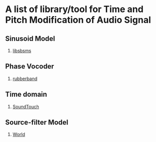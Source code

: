 # A list of library/tool for Time and Pitch Modification of Audio Signal 

## Sinusoid Model

1. [libsbsms](http://sbsms.sourceforge.net/)  


## Phase Vocoder

1. [rubberband](https://github.com/breakfastquay/rubberband)

## Time domain

1. [SoundTouch](https://www.surina.net/soundtouch/)

## Source-filter Model

1. [World](https://github.com/mmorise/World)

